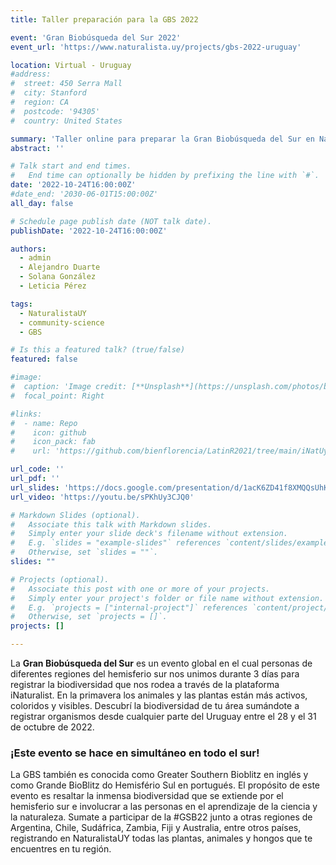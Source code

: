 ```yaml
---
title: Taller preparación para la GBS 2022

event: 'Gran Biobúsqueda del Sur 2022'
event_url: 'https://www.naturalista.uy/projects/gbs-2022-uruguay'

location: Virtual - Uruguay
#address:
#  street: 450 Serra Mall
#  city: Stanford
#  region: CA
#  postcode: '94305'
#  country: United States

summary: 'Taller online para preparar la Gran Biobúsqueda del Sur en NaturalistaUY'
abstract: ''

# Talk start and end times.
#   End time can optionally be hidden by prefixing the line with `#`.
date: '2022-10-24T16:00:00Z'
#date_end: '2030-06-01T15:00:00Z'
all_day: false

# Schedule page publish date (NOT talk date).
publishDate: '2022-10-24T16:00:00Z'

authors:
  - admin
  - Alejandro Duarte
  - Solana González
  - Leticia Pérez

tags:
  - NaturalistaUY
  - community-science
  - GBS

# Is this a featured talk? (true/false)
featured: false

#image:
#  caption: 'Image credit: [**Unsplash**](https://unsplash.com/photos/bzdhc5b3Bxs)'
#  focal_point: Right

#links:
#  - name: Repo
#    icon: github
#    icon_pack: fab
#    url: 'https://github.com/bienflorencia/LatinR2021/tree/main/iNatUy_priority_map'

url_code: ''
url_pdf: ''
url_slides: 'https://docs.google.com/presentation/d/1acK6ZD41f8XMQQsUhKtop_vik_07187KQVtL8iUzPQQ/edit?usp=sharing'
url_video: 'https://youtu.be/sPKhUy3CJQ0'

# Markdown Slides (optional).
#   Associate this talk with Markdown slides.
#   Simply enter your slide deck's filename without extension.
#   E.g. `slides = "example-slides"` references `content/slides/example-slides.md`.
#   Otherwise, set `slides = ""`.
slides: ""

# Projects (optional).
#   Associate this post with one or more of your projects.
#   Simply enter your project's folder or file name without extension.
#   E.g. `projects = ["internal-project"]` references `content/project/deep-learning/index.md`.
#   Otherwise, set `projects = []`.
projects: []

---
```


La **Gran Biobúsqueda del Sur** es un evento global en el cual personas de diferentes regiones del hemisferio sur nos unimos durante 3 días para registrar la biodiversidad que nos rodea a través de la plataforma iNaturalist. En la primavera los animales y las plantas están más activos, coloridos y visibles. Descubrí la biodiversidad de tu área sumándote a registrar organismos desde cualquier parte del Uruguay entre el 28 y el 31 de octubre de 2022.

### ¡Este evento se hace en simultáneo en todo el sur!

La GBS también es conocida como Greater Southern Bioblitz en inglés y como Grande BioBlitz do Hemisfério Sul en portugués. El propósito de este evento es resaltar la inmensa biodiversidad que se extiende por el hemisferio sur e involucrar a las personas en el aprendizaje de la ciencia y la naturaleza. Sumate a participar de la #GSB22 junto a otras regiones de Argentina, Chile, Sudáfrica, Zambia, Fiji y Australia, entre otros países, registrando en NaturalistaUY todas las plantas, animales y hongos que te encuentres en tu región.

